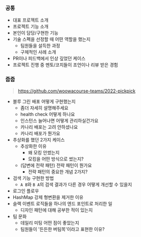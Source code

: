 ### 공통

- 대표 프로젝트 소개
- 프로젝트 기능 소개
- 본인이 담당/구현한 기능
- 기술 스펙을 선정할 때 어떤 역할을 했는지
    - 팀원들을 설득한 과정
    - 구체적인 사례 소개
- PR이나 피드백에서 인상 깊었던 케이스
- 프로젝트 진행 중 멘토/코치들이 조언이나 리뷰 받은 경험

### 줍줍

> https://github.com/woowacourse-teams/2022-pickpick

- 블루 그린 배포 어떻게 구현했는지
    - 좀더 자세히 설명해주세요
    - health check 어떻게 하나요
    - 인스턴스 늘어나면 어떻게 관리하실건가요
    - 카나리 배포는 고려 안하셨나요
    - 카나리 배포가 뭔가요
- 추상화를 했던 2가지 케이스
    - 추상화한 이유
        - 왜 모킹 안썼는지
        - 모킹을 어떤 방식으로 썼는지?
    - (답변에 전략 패턴) 전략 패턴이 뭔가요
        - 전략 패턴의 중요한 개념 2가지?
- 검색 기능 구현한 방법
    - `A B`와 `B A`의 검색 결과가 다른 경우 어떻게 개선할 수 있을지
- 로그인 플로우
- HashMap 강제 형변환을 제거한 이유
- 슬랙 이벤트 로직들을 하나의 엔드 포인트로 처리한 일
    - 디자인 패턴에 대해 공부한 적이 있는지
- 팀 문화
    - 데일리 미팅 어떤 점이 좋았는지
    - 팀원들이 '든든한 버팀목'이라고 표현한 이유?
